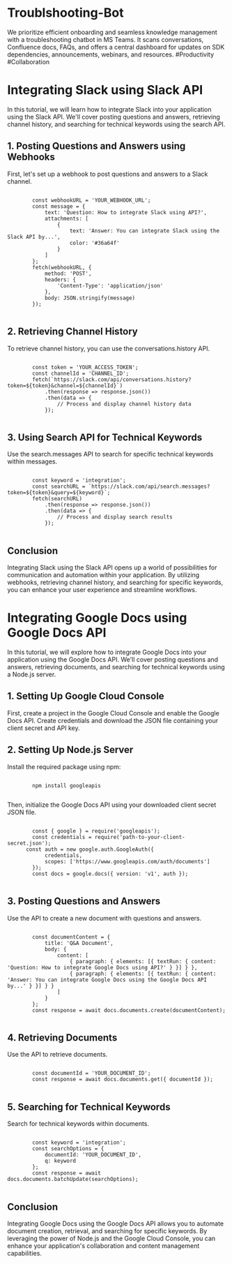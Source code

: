 # Troublshooting-Bot
We prioritize efficient onboarding and seamless knowledge management with a troubleshooting chatbot in MS Teams. It scans conversations, Confluence docs, FAQs, and offers a central dashboard for updates on SDK dependencies, announcements, webinars, and resources. #Productivity #Collaboration
<!DOCTYPE html>
<html lang="en">
<head>
    <meta charset="UTF-8">
    <meta name="viewport" content="width=device-width, initial-scale=1.0">
    <title>Integrating Slack using Slack API</title>
</head>
<body>
    <h1>Integrating Slack using Slack API</h1>
    <p>In this tutorial, we will learn how to integrate Slack into your application using the Slack API. We'll cover posting questions and answers, retrieving channel history, and searching for technical keywords using the search API.</p>
    <h2>1. Posting Questions and Answers using Webhooks</h2>
    <p>First, let's set up a webhook to post questions and answers to a Slack channel.</p>
    <code>
        const webhookURL = 'YOUR_WEBHOOK_URL';
        const message = {
            text: 'Question: How to integrate Slack using API?',
            attachments: [
                {
                    text: 'Answer: You can integrate Slack using the Slack API by...',
                    color: '#36a64f'
                }
            ]
        };
        fetch(webhookURL, {
            method: 'POST',
            headers: {
                'Content-Type': 'application/json'
            },
            body: JSON.stringify(message)
        });
    </code>
    <h2>2. Retrieving Channel History</h2>
    <p>To retrieve channel history, you can use the conversations.history API.</p>
    <code>
        const token = 'YOUR_ACCESS_TOKEN';
        const channelId = 'CHANNEL_ID';
        fetch(`https://slack.com/api/conversations.history?token=${token}&channel=${channelId}`)
            .then(response => response.json())
            .then(data => {
                // Process and display channel history data
            });
    </code>
    <h2>3. Using Search API for Technical Keywords</h2>
    <p>Use the search.messages API to search for specific technical keywords within messages.</p>
    <code>
        const keyword = 'integration';
        const searchURL = `https://slack.com/api/search.messages?token=${token}&query=${keyword}`;
        fetch(searchURL)
            .then(response => response.json())
            .then(data => {
                // Process and display search results
            });
    </code>
   <h2>Conclusion</h2>
    <p>Integrating Slack using the Slack API opens up a world of possibilities for communication and automation within your application. By utilizing webhooks, retrieving channel history, and searching for specific keywords, you can enhance your user experience and streamline workflows.</p>
</body>
    <head>
    <meta charset="UTF-8">
    <meta name="viewport" content="width=device-width, initial-scale=1.0">
    <title>Integrating Google Docs using Google Docs API</title>
</head>
<body>
    <h1>Integrating Google Docs using Google Docs API</h1>
    <p>In this tutorial, we will explore how to integrate Google Docs into your application using the Google Docs API. We'll cover posting questions and answers, retrieving documents, and searching for technical keywords using a Node.js server.</p>
    <h2>1. Setting Up Google Cloud Console</h2>
    <p>First, create a project in the Google Cloud Console and enable the Google Docs API. Create credentials and download the JSON file containing your client secret and API key.</p>
    <h2>2. Setting Up Node.js Server</h2>
    <p>Install the required package using npm:</p>
    <code>
        npm install googleapis
    </code>
    <p>Then, initialize the Google Docs API using your downloaded client secret JSON file.</p>
    <code>
        const { google } = require('googleapis');
        const credentials = require('path-to-your-client-secret.json');
      const auth = new google.auth.GoogleAuth({
            credentials,
            scopes: ['https://www.googleapis.com/auth/documents']
        });
        const docs = google.docs({ version: 'v1', auth });
    </code>
    <h2>3. Posting Questions and Answers</h2>
    <p>Use the API to create a new document with questions and answers.</p>
    <code>
        const documentContent = {
            title: 'Q&A Document',
            body: {
                content: [
                    { paragraph: { elements: [{ textRun: { content: 'Question: How to integrate Google Docs using API?' } }] } },
                    { paragraph: { elements: [{ textRun: { content: 'Answer: You can integrate Google Docs using the Google Docs API by...' } }] } }
                ]
            }
        };
        const response = await docs.documents.create(documentContent);
    </code>
    <h2>4. Retrieving Documents</h2>
    <p>Use the API to retrieve documents.</p>
    <code>
        const documentId = 'YOUR_DOCUMENT_ID';
        const response = await docs.documents.get({ documentId });
    </code>
    <h2>5. Searching for Technical Keywords</h2>
    <p>Search for technical keywords within documents.</p>
    <code>
        const keyword = 'integration';
        const searchOptions = {
            documentId: 'YOUR_DOCUMENT_ID',
            q: keyword
        };
        const response = await docs.documents.batchUpdate(searchOptions);
    </code>
    <h2>Conclusion</h2>
    <p>Integrating Google Docs using the Google Docs API allows you to automate document creation, retrieval, and searching for specific keywords. By leveraging the power of Node.js and the Google Cloud Console, you can enhance your application's collaboration and content management capabilities.</p>
</body>
</html>

